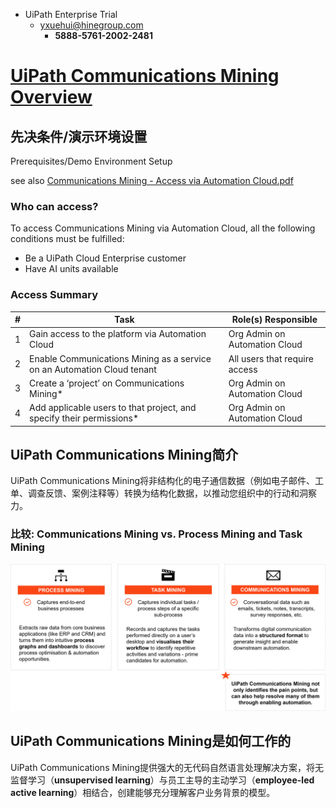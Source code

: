 - UiPath Enterprise Trial
  - yxuehui@hinegroup.com
    - **5888-5761-2002-2481**



# [UiPath Communications Mining Overview](https://academy.uipath.com/courses/uipath-communications-mining-overview)

## 先决条件/演示环境设置

Prerequisites/Demo Environment Setup

see also [Communications Mining - Access via Automation Cloud.pdf](https://html.cdn.contentraven.com/crcloud/crscorm/uploads/uipath_lms_11218/encryptedfile/543372/v1.0/scormcontent/assets/xHOj9675axcOnQUi_4aMTOmHbjsBPwrDz-Communications%20Mining%20-%20Access%20via%20Automation%20Cloud.pdf)

###  Who can access?

To access Communications Mining via Automation Cloud, all the following conditions must be fulfilled: 

- Be a UiPath Cloud Enterprise customer 
- Have AI units available

### Access Summary 

| \#   | Task                                                         | Role(s) Responsible           |
| ---- | ------------------------------------------------------------ | ----------------------------- |
| 1    | Gain access to the platform via Automation Cloud             | Org Admin on Automation Cloud |
| 2    | Enable Communications Mining as a service on an Automation Cloud tenant | All users that require access |
| 3    | Create a ‘project’ on Communications Mining*                 | Org Admin on Automation Cloud |
| 4    | Add applicable users to that project, and specify their permissions* | Org Admin on Automation Cloud |

## **UiPath Communications Mining简介**

UiPath Communications Mining将非结构化的电子通信数据（例如电子邮件、工单、调查反馈、案例注释等）转换为结构化数据，以推动您组织中的行动和洞察力。

### **比较: Communications Mining vs. Process Mining and Task Mining**

![Platforms.png](images/0Uog0B1crffWw9So_7X7kUBpQmri_XL4q.png)

## UiPath Communications Mining是如何工作的

UiPath Communications Mining提供强大的无代码自然语言处理解决方案，将无监督学习（**unsupervised learning**）与员工主导的主动学习（**employee-led active learning**）相结合，创建能够充分理解客户业务背景的模型。
